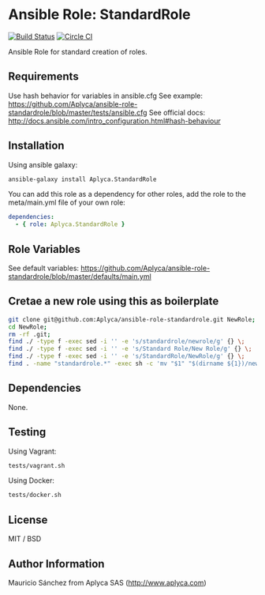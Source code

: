 Ansible Role: StandardRole
==========================

[![Build Status](https://travis-ci.org/Aplyca/ansible-role-standardrole.svg?branch=master)](https://travis-ci.org/Aplyca/ansible-role-standardrole)
[![Circle CI](https://circleci.com/gh/Aplyca/ansible-role-standardrole.png?style=badge)](https://circleci.com/gh/Aplyca/ansible-role-standardrole)

Ansible Role for standard creation of roles.

Requirements
------------

Use hash behavior for variables in ansible.cfg
See example: https://github.com/Aplyca/ansible-role-standardrole/blob/master/tests/ansible.cfg
See official docs: http://docs.ansible.com/intro_configuration.html#hash-behaviour

Installation
------------

Using ansible galaxy:
```bash
ansible-galaxy install Aplyca.StandardRole
```
You can add this role as a dependency for other roles, add the role to the meta/main.yml file of your own role:
```yaml
dependencies:
  - { role: Aplyca.StandardRole }
```

Role Variables
--------------

See default variables: https://github.com/Aplyca/ansible-role-standardrole/blob/master/defaults/main.yml

Cretae a new role using this as boilerplate
-------------------------------------------

```bash
git clone git@github.com:Aplyca/ansible-role-standardrole.git NewRole;
cd NewRole;
rm -rf .git;
find ./ -type f -exec sed -i '' -e 's/standardrole/newrole/g' {} \;
find ./ -type f -exec sed -i '' -e 's/Standard Role/New Role/g' {} \;
find ./ -type f -exec sed -i '' -e 's/StandardRole/NewRole/g' {} \;
find . -name "standardrole.*" -exec sh -c 'mv "$1" "$(dirname ${1})/newrole."${1##*.}""' _ {} \;
```


Dependencies
------------

None.

Testing
-------
Using Vagrant:

```bash
tests/vagrant.sh
```
Using Docker:

```bash
tests/docker.sh
```

License
-------

MIT / BSD

Author Information
------------------

Mauricio Sánchez from Aplyca SAS (http://www.aplyca.com)
